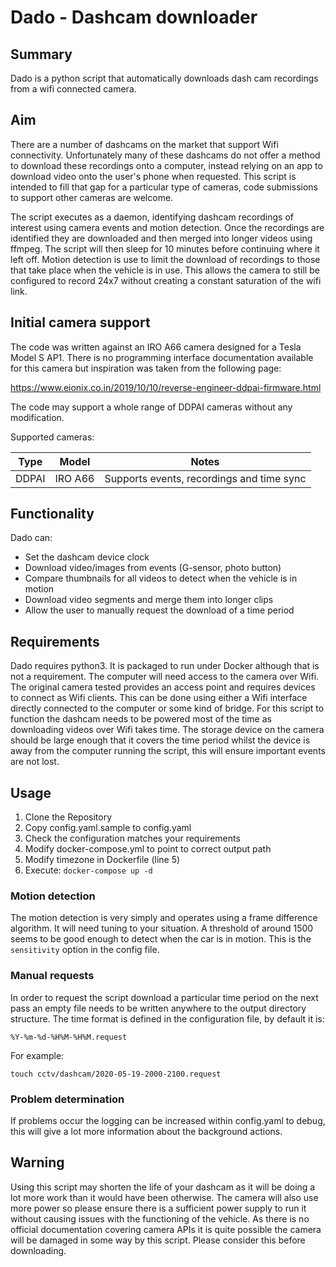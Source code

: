 
# Dado - Dashcam downloader

## Summary

Dado is a python script that automatically downloads dash cam recordings from a wifi connected camera.

## Aim

There are a number of dashcams on the market that support Wifi connectivity. Unfortunately many of these dashcams do not offer a method to download these recordings onto a computer, instead relying on an app to download video onto the user's phone when requested. This script is intended to fill that gap for a particular type of cameras, code submissions to support other cameras are welcome.

The script executes as a daemon, identifying dashcam recordings of interest using camera events and motion detection. Once the recordings are identified they are downloaded and then merged into longer videos using ffmpeg. The script will then sleep for 10 minutes before continuing where it left off. Motion detection is use to limit the download of recordings to those that take place when the vehicle is in use. This allows the camera to still be configured to record 24x7 without creating a constant saturation of the wifi link.

## Initial camera support

The code was written against an IRO A66 camera designed for a Tesla Model S AP1. There is no programming interface documentation available for this camera but inspiration was taken from the following page:

https://www.eionix.co.in/2019/10/10/reverse-engineer-ddpai-firmware.html

The code may support a whole range of DDPAI cameras without any modification.

Supported cameras:

| Type  | Model  | Notes |
|---|---|---|
| DDPAI  | IRO A66  | Supports events, recordings and time sync |

## Functionality

Dado can:
- Set the dashcam device clock
- Download video/images from events (G-sensor, photo button)
- Compare thumbnails for all videos to detect when the vehicle is in motion
- Download video segments and merge them into longer clips
- Allow the user to manually request the download of a time period

## Requirements

Dado requires python3. It is packaged to run under Docker although that is not a requirement.
The computer will need access to the camera over Wifi. The original camera tested provides an access point and requires devices to connect as Wifi clients. This can be done using either a Wifi interface directly connected to the computer or some kind of bridge.
For this script to function the dashcam needs to be powered most of the time as downloading videos over Wifi takes time. The storage device on the camera should be large enough that it covers the time period whilst the device is away from the computer running the script, this will ensure important events are not lost.

## Usage

1. Clone the Repository
2. Copy config.yaml.sample to config.yaml
3. Check the configuration matches your requirements
4. Modify docker-compose.yml to point to correct output path
5. Modify timezone in Dockerfile (line 5)
6. Execute: `docker-compose up -d`

### Motion detection

The motion detection is very simply and operates using a frame difference algorithm. It will need tuning to your situation. A threshold of around 1500 seems to be good enough to detect when the car is in motion. This is the `sensitivity` option in the config file.

### Manual requests

In order to request the script download a particular time period on the next pass an empty file needs to be written anywhere to the output directory structure. The time format is defined in the configuration file, by default it is:

`%Y-%m-%d-%H%M-%H%M.request`

For example:

`touch cctv/dashcam/2020-05-19-2000-2100.request`

### Problem determination

 If problems occur the logging can be increased within config.yaml to debug, this will give a lot more information about the background actions.

## Warning

Using this script may shorten the life of your dashcam as it will be doing a lot more work than it would have been otherwise. The camera will also use more power so please ensure there is a sufficient power supply to run it without causing issues with the functioning of the vehicle. As there is no official documentation covering camera APIs it is quite possible the camera will be damaged in some way by this script. Please consider this before downloading.
